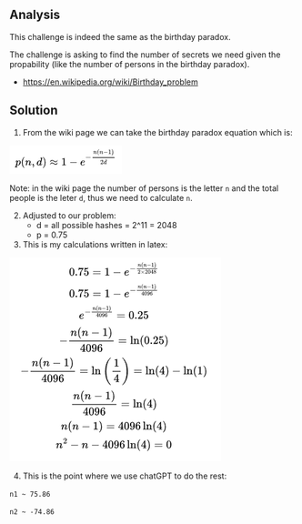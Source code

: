 ## Analysis
This challenge is indeed the same as the birthday paradox.

The challenge is asking to find the number of secrets we need given the propability (like the number of persons in the birthday paradox).
* https://en.wikipedia.org/wiki/Birthday_problem

## Solution
1. From the wiki page we can take the birthday paradox equation which is:

![alt text](image.png)

Note: in the wiki page the number of persons is the letter `n` and the total people is the leter `d`, thus we need to calculate `n`.

2. Adjusted to our problem:
    * d = all possible hashes = 2^11 = 2048
    * p = 0.75
3. This is my calculations written in latex:

![alt text](image-2.png)

4. This is the point where we use chatGPT to do the rest:

`n1 ~ 75.86`

`n2 ~ -74.86`
